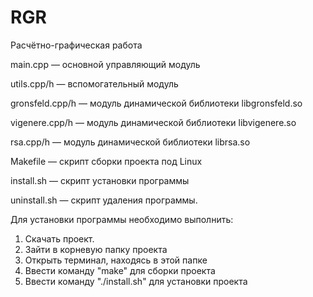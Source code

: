 # RGR
Расчётно-графическая работа

main.cpp — основной управляющий модуль

utils.cpp/h — вспомогательный модуль

gronsfeld.cpp/h — модуль динамической библиотеки libgronsfeld.so

vigenere.cpp/h — модуль динамической библиотеки libvigenere.so

rsa.cpp/h — модуль динамической библиотеки librsa.so

Makefile — скрипт сборки проекта под Linux

install.sh — скрипт установки программы

uninstall.sh — скрипт удаления программы.

Для установки программы необходимо выполнить:

1. Скачать проект.
2. Зайти в корневую папку проекта
3. Открыть терминал, находясь в этой папке
4. Ввести команду "make" для сборки проекта
5. Ввести команду "./install.sh" для установки проекта

